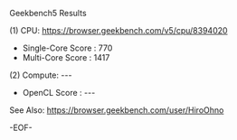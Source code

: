 
Geekbench5 Results

(1) CPU: https://browser.geekbench.com/v5/cpu/8394020

* Single-Core Score : 770
* Multi-Core Score  : 1417

(2) Compute: ---

* OpenCL Score : ---

See Also:
https://browser.geekbench.com/user/HiroOhno

-EOF-
